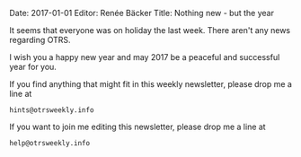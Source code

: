 Date: 2017-01-01
Editor: Renée Bäcker
Title: Nothing new - but the year


It seems that everyone was on holiday the last week. There aren't any news
regarding OTRS.

I wish you a happy new year and may 2017 be a peaceful and successful year for you.

If you find anything that
might fit in this weekly newsletter, please drop me a line at

`hints@otrsweekly.info`

If you want to join me editing this newsletter, please drop me a line at

`help@otrsweekly.info`

